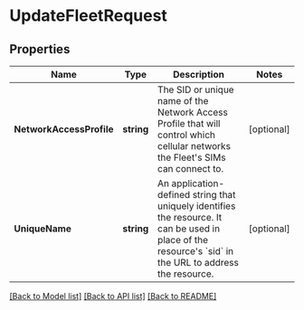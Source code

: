 # UpdateFleetRequest

## Properties

Name | Type | Description | Notes
------------ | ------------- | ------------- | -------------
**NetworkAccessProfile** | **string** | The SID or unique name of the Network Access Profile that will control which cellular networks the Fleet&#39;s SIMs can connect to. | [optional] 
**UniqueName** | **string** | An application-defined string that uniquely identifies the resource. It can be used in place of the resource&#39;s &#x60;sid&#x60; in the URL to address the resource. | [optional] 

[[Back to Model list]](../README.md#documentation-for-models) [[Back to API list]](../README.md#documentation-for-api-endpoints) [[Back to README]](../README.md)


